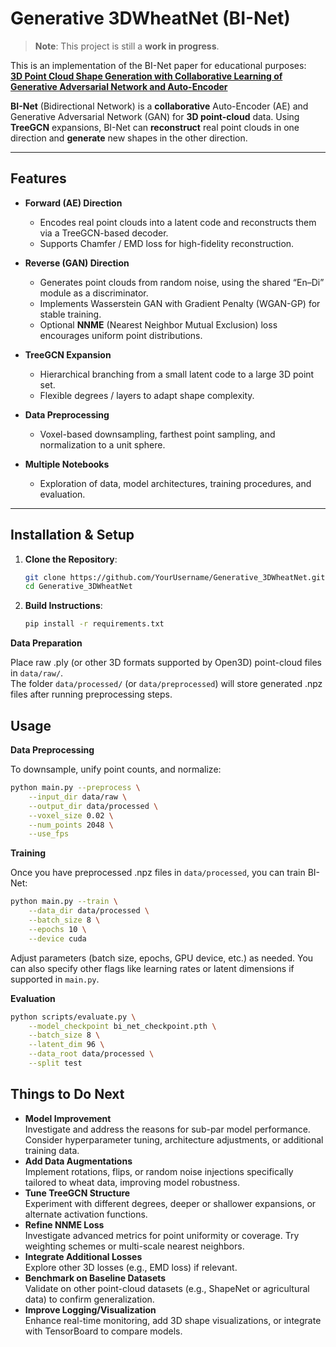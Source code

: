 # Generative 3DWheatNet (BI-Net)
> **Note**: This project is still a **work in progress**.

This is an implementation of the BI-Net paper for educational purposes:  
[**3D Point Cloud Shape Generation with Collaborative Learning of Generative Adversarial Network and Auto-Encoder**](https://www.mdpi.com/2072-4292/16/10/1772)

**BI-Net** (Bidirectional Network) is a **collaborative** Auto-Encoder (AE) and Generative Adversarial Network (GAN) for **3D point-cloud** data. Using **TreeGCN** expansions, BI-Net can **reconstruct** real point clouds in one direction and **generate** new shapes in the other direction. 

---

## Features

- **Forward (AE) Direction**  
  - Encodes real point clouds into a latent code and reconstructs them via a TreeGCN-based decoder.
  - Supports Chamfer / EMD loss for high-fidelity reconstruction.

- **Reverse (GAN) Direction**  
  - Generates point clouds from random noise, using the shared “En–Di” module as a discriminator.
  - Implements Wasserstein GAN with Gradient Penalty (WGAN-GP) for stable training.
  - Optional **NNME** (Nearest Neighbor Mutual Exclusion) loss encourages uniform point distributions.

- **TreeGCN Expansion**  
  - Hierarchical branching from a small latent code to a large 3D point set.
  - Flexible degrees / layers to adapt shape complexity.

- **Data Preprocessing**  
  - Voxel-based downsampling, farthest point sampling, and normalization to a unit sphere.

- **Multiple Notebooks**  
  - Exploration of data, model architectures, training procedures, and evaluation.

---

## Installation & Setup

1. **Clone the Repository**:
   ```bash
   git clone https://github.com/YourUsername/Generative_3DWheatNet.git
   cd Generative_3DWheatNet
   ```

2. **Build Instructions**:
   ```bash
   pip install -r requirements.txt
   ```

**Data Preparation**

Place raw .ply (or other 3D formats supported by Open3D) point-cloud files in `data/raw/`.  
The folder `data/processed/` (or `data/preprocessed`) will store generated .npz files after running preprocessing steps.

## Usage

**Data Preprocessing**

To downsample, unify point counts, and normalize:
```bash
python main.py --preprocess \
    --input_dir data/raw \
    --output_dir data/processed \
    --voxel_size 0.02 \
    --num_points 2048 \
    --use_fps
```

**Training**

Once you have preprocessed .npz files in `data/processed`, you can train BI-Net:
```bash
python main.py --train \
    --data_dir data/processed \
    --batch_size 8 \
    --epochs 10 \
    --device cuda
```
Adjust parameters (batch size, epochs, GPU device, etc.) as needed. You can also specify other flags like learning rates or latent dimensions if supported in `main.py`.

**Evaluation**
```bash
python scripts/evaluate.py \
    --model_checkpoint bi_net_checkpoint.pth \
    --batch_size 8 \
    --latent_dim 96 \
    --data_root data/processed \
    --split test
```

## Things to Do Next
- **Model Improvement**  
  Investigate and address the reasons for sub-par model performance. Consider hyperparameter tuning, architecture adjustments, or additional training data.
- **Add Data Augmentations**  
  Implement rotations, flips, or random noise injections specifically tailored to wheat data, improving model robustness.
- **Tune TreeGCN Structure**  
  Experiment with different degrees, deeper or shallower expansions, or alternate activation functions.
- **Refine NNME Loss**  
  Investigate advanced metrics for point uniformity or coverage. Try weighting schemes or multi-scale nearest neighbors.
- **Integrate Additional Losses**  
  Explore other 3D losses (e.g., EMD loss) if relevant.
- **Benchmark on Baseline Datasets**  
  Validate on other point-cloud datasets (e.g., ShapeNet or agricultural data) to confirm generalization.
- **Improve Logging/Visualization**  
  Enhance real-time monitoring, add 3D shape visualizations, or integrate with TensorBoard to compare models.
